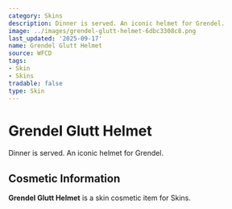 ```yaml
---
category: Skins
description: Dinner is served. An iconic helmet for Grendel.
image: ../images/grendel-glutt-helmet-6dbc3308c8.png
last_updated: '2025-09-17'
name: Grendel Glutt Helmet
source: WFCD
tags:
- Skin
- Skins
tradable: false
type: Skin
---
```


# Grendel Glutt Helmet

Dinner is served. An iconic helmet for Grendel.

## Cosmetic Information

**Grendel Glutt Helmet** is a skin cosmetic item for Skins.

